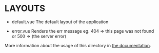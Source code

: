 # LAYOUTS

- default.vue
The default layout of the application

- error.vue
Renders the err message eg. 404 => this page was not found or 500 => (the server error)

More information about the usage of this directory in [the documentation](https://nuxtjs.org/guide/views#layouts).
